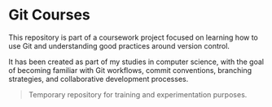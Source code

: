 # Git Courses

This repository is part of a coursework project focused on learning how to use Git and understanding good practices around version control.

It has been created as part of my studies in computer science, with the goal of becoming familiar with Git workflows, commit conventions, branching strategies, and collaborative development processes.

> Temporary repository for training and experimentation purposes.
